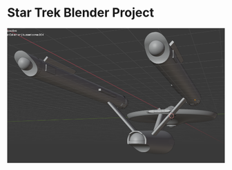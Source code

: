 # Star Trek Blender Project

![Starship Enterprise](/tos-ship-glam.png?raw=true "Starship Enterprise")
